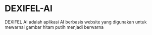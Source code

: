 # DEXIFEL-AI
DEXIFEL AI adalah aplikasi AI berbasis website yang digunakan untuk mewarnai gambar hitam putih menjadi berwarna

